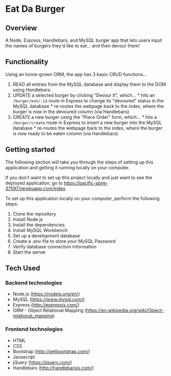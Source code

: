 # Eat Da Burger

## Overview
A Node, Express, Handlebars, and MySQL burger app that lets users input the names of burgers they'd like to eat... and then devour them!

## Functionality
Using an home-grown ORM, the app has 3 basic CRUD functions...
  1. READ all entries from the MySQL database and display them to the DOM using Handlebars.
  2. UPDATE a selected burger by clicking "Devour It", which...
    * hits an `/burger/eat/:id` route in Express to change its "devoured" status in the MySQL database
    * re-routes the webpage back to the index, where the burger is now in the devoured column (via Handlebars)
  3. CREATE a new burger using the "Place Order" form, which...
    * hits a `/burger/create` route in Express to insert a new burger into the MySQL database
    * re-routes the webpage back to the index, where the burger is now ready to be eaten column (via Handlebars)

## Getting started
The following section will take you through the steps of setting up this application and getting it running locally on your computer.

If you don't want to set up this project locally and just want to see the deployed application, go to  https://pacific-spire-37597.herokuapp.com/index

To set up this application locally on your computer, perform the following steps:
  1. Clone the repository
  2. Install Node.js
  3. Install the dependencies
  4. Install MySQL Workbench
  5. Set up a development database
  6. Create a .env file to store your MySQL Password
  7. Verify database connection information
  8. Start the server    

## Tech Used
###  Backend technologies
* Node.js (https://nodejs.org/en/)
* MySQL (https://www.mysql.com/)
* Express (http://expressjs.com/)
* ORM - Object Relational Mapping (https://en.wikipedia.org/wiki/Object-relational_mapping)


### Frontend technologies
* HTML
* CSS
* Bootstrap (http://getbootstrap.com/)
* Javascript
* jQuery (https://jquery.com/)
* Handlebars (http://handlebarsjs.com/)
